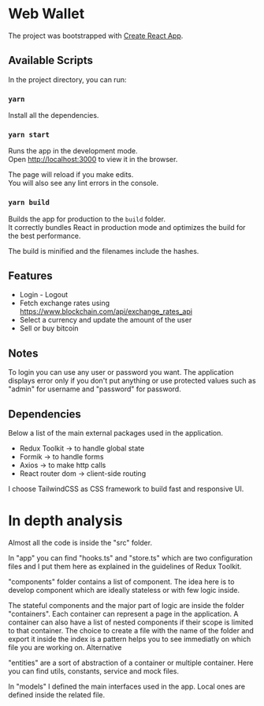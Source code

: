 # Web Wallet

The project was bootstrapped with [Create React App](https://github.com/facebook/create-react-app).

## Available Scripts

In the project directory, you can run:

### `yarn`

Install all the dependencies.

### `yarn start`

Runs the app in the development mode.\
Open [http://localhost:3000](http://localhost:3000) to view it in the browser.

The page will reload if you make edits.\
You will also see any lint errors in the console.

### `yarn build`

Builds the app for production to the `build` folder.\
It correctly bundles React in production mode and optimizes the build for the best performance.

The build is minified and the filenames include the hashes.

## Features

- Login - Logout
- Fetch exchange rates using https://www.blockchain.com/api/exchange_rates_api
- Select a currency and update the amount of the user
- Sell or buy bitcoin

## Notes

To login you can use any user or password you want.
The application displays error only if you don't put anything or use protected values such as "admin" for username and "password" for password.

## Dependencies

Below a list of the main external packages used in the application.

- Redux Toolkit -> to handle global state
- Formik -> to handle forms
- Axios -> to make http calls
- React router dom -> client-side routing

I choose TailwindCSS as CSS framework to build fast and responsive UI.

# In depth analysis

Almost all the code is inside the "src" folder.

In "app" you can find "hooks.ts" and "store.ts" which are two configuration files and I put them here as explained in the guidelines of Redux Toolkit.

"components" folder contains a list of component. The idea here is to develop component which are ideally stateless or with few logic inside.

The stateful components and the major part of logic are inside the folder "containers".
Each container can represent a page in the application.
A container can also have a list of nested components if their scope is limited to that container.
The choice to create a file with the name of the folder and export it inside the index is a pattern helps you to see immediatly on which file you are working on.
Alternative

"entities" are a sort of abstraction of a container or multiple container. Here you can find utils, constants, service and mock files.

In "models" I defined the main interfaces used in the app. Local ones are defined inside the related file.
